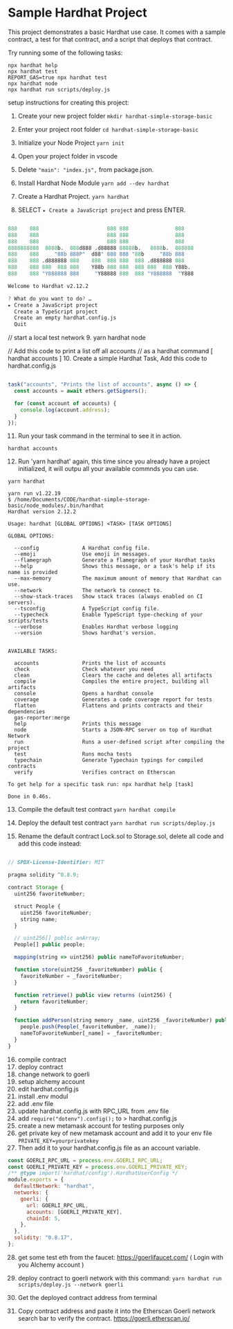 # Sample Hardhat Project

This project demonstrates a basic Hardhat use case. It comes with a sample contract, a test for that contract, and a script that deploys that contract.

Try running some of the following tasks:

```shell
npx hardhat help
npx hardhat test
REPORT_GAS=true npx hardhat test
npx hardhat node
npx hardhat run scripts/deploy.js
```

setup instructions for creating this project:


1. Create your new project folder
        ``` mkdir hardhat-simple-storage-basic ```

2. Enter your project root folder
        ``` cd hardhat-simple-storage-basic ```

3. Initialize your Node Project
        ``` yarn init ```

4. Open your project folder in vscode
   
5. Delete ``` "main": "index.js", ``` from package.json.


6. Install Hardhat Node Module
        ``` yarn add --dev hardhat ```

7. Create a Hardhat Project.
        ``` yarn hardhat ```


8. SELECT ``` ▸ Create a JavaScript project ``` and press ENTER.

```s

888    888                      888 888               888
888    888                      888 888               888
888    888                      888 888               888
8888888888  8888b.  888d888 .d88888 88888b.   8888b.  888888
888    888     "88b 888P"  d88" 888 888 "88b     "88b 888
888    888 .d888888 888    888  888 888  888 .d888888 888
888    888 888  888 888    Y88b 888 888  888 888  888 Y88b.
888    888 "Y888888 888     "Y88888 888  888 "Y888888  "Y888

Welcome to Hardhat v2.12.2

? What do you want to do? … 
▸ Create a JavaScript project
  Create a TypeScript project
  Create an empty hardhat.config.js
  Quit

```


// start a local test network
9. yarn hardhat node

// Add this code to print a list off all accounts
// as a hardhat command [ hardhat accounts ]
10. Create a simple Hardhat Task, Add this code to hardhat.config.js
``` javascript

task("accounts", "Prints the list of accounts", async () => {
  const accounts = await ethers.getSigners();

  for (const account of accounts) {
    console.log(account.address);
  }
});

```
11. Run your task command in the terminal to see it in action.

```
hardhat accounts
```

12. Run 'yarn hardhat' again, this time since you already have a project initialized, it will outpu all your available commnds you can use.

```
yarn hardhat
```

```shell
yarn run v1.22.19
$ /home/Documents/CODE/hardhat-simple-storage-basic/node_modules/.bin/hardhat
Hardhat version 2.12.2

Usage: hardhat [GLOBAL OPTIONS] <TASK> [TASK OPTIONS]

GLOBAL OPTIONS:

  --config           	A Hardhat config file. 
  --emoji            	Use emoji in messages. 
  --flamegraph       	Generate a flamegraph of your Hardhat tasks 
  --help             	Shows this message, or a task's help if its name is provided 
  --max-memory       	The maximum amount of memory that Hardhat can use. 
  --network          	The network to connect to. 
  --show-stack-traces	Show stack traces (always enabled on CI servers). 
  --tsconfig         	A TypeScript config file. 
  --typecheck        	Enable TypeScript type-checking of your scripts/tests 
  --verbose          	Enables Hardhat verbose logging 
  --version          	Shows hardhat's version. 


AVAILABLE TASKS:

  accounts          	Prints the list of accounts
  check             	Check whatever you need
  clean             	Clears the cache and deletes all artifacts
  compile           	Compiles the entire project, building all artifacts
  console           	Opens a hardhat console
  coverage          	Generates a code coverage report for tests
  flatten           	Flattens and prints contracts and their dependencies
  gas-reporter:merge	
  help              	Prints this message
  node              	Starts a JSON-RPC server on top of Hardhat Network
  run               	Runs a user-defined script after compiling the project
  test              	Runs mocha tests
  typechain         	Generate Typechain typings for compiled contracts
  verify            	Verifies contract on Etherscan

To get help for a specific task run: npx hardhat help [task]

Done in 0.46s.

```

13. Compile the default test contract
    ``` yarn hardhat compile ```

14.  Deploy the default test contract
      ``` yarn hardhat run scripts/deploy.js ```

15. Rename the default contract Lock.sol to Storage.sol, delete all code and add this code instead:

```javascript

// SPDX-License-Identifier: MIT

pragma solidity ^0.8.9;

contract Storage {
  uint256 favoriteNumber;

  struct People {
    uint256 favoriteNumber;
    string name;
  }

  // uint256[] public anArray;
  People[] public people;

  mapping(string => uint256) public nameToFavoriteNumber;

  function store(uint256 _favoriteNumber) public {
    favoriteNumber = _favoriteNumber;
  }

  function retrieve() public view returns (uint256) {
    return favoriteNumber;
  }

  function addPerson(string memory _name, uint256 _favoriteNumber) public {
    people.push(People(_favoriteNumber, _name));
    nameToFavoriteNumber[_name] = _favoriteNumber;
  }
}

```

16. compile contract
17. deploy contract
18. change network to goerli
19. setup alchemy account
20. edit hardhat.config.js
21. install .env modul
22. add .env file
23. update hardhat.config.js with RPC_URL from .env file
24. add ``` require("dotenv").config(); ``` to > hardhat.config.js
25. create a new metamask account for testing purposes only
26. get private key of new metamask account and add it to your env file
        ``` PRIVATE_KEY=yourprivatekey ```
27. Then add it to your hardhat.config.js file as an account variable.
       
```javascript
const GOERLI_RPC_URL = process.env.GOERLI_RPC_URL;
const GOERLI_PRIVATE_KEY = process.env.GOERLI_PRIVATE_KEY;
/** @type import('hardhat/config').HardhatUserConfig */
module.exports = {
  defaultNetwork: "hardhat",
  networks: {
    goerli: {
      url: GOERLI_RPC_URL,
      accounts: [GOERLI_PRIVATE_KEY],
      chainId: 5,
    },
  },
  solidity: "0.8.17",
};
```

28. get some test eth from the faucet: https://goerlifaucet.com/
    ( Login with you Alchemy account )

29. deploy contract to goerli network with this command:
    ``` yarn hardhat run scripts/deploy.js --network goerli ```

30. Get the deployed contract address from terminal
31. Copy contract address and paste it into the Etherscan Goerli network search bar to verify the contract. https://goerli.etherscan.io/
